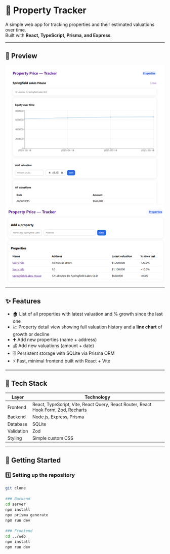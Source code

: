 # 🏡 Property Tracker

A simple web app for tracking properties and their estimated valuations over time.  
Built with **React, TypeScript, Prisma, and Express**.

---

## 📸 Preview
![Property Tracker Screenshot](preview/screenshot1.png)
![Property Tracker Screenshot](preview/screenshot2.png)

---

## ✨ Features

- 🏠 List of all properties with latest valuation and % growth since the last one  
- 📈 Property detail view showing full valuation history and a **line chart** of growth or decline  
- ➕ Add new properties (name + address)  
- 💰 Add new valuations (amount + date)  
- 🗄️ Persistent storage with SQLite via Prisma ORM  
- ⚡ Fast, minimal frontend built with React + Vite

---

## 🧱 Tech Stack

| Layer | Technology |
|-------|-------------|
| Frontend | React, TypeScript, Vite, React Query, React Router, React Hook Form, Zod, Recharts |
| Backend | Node.js, Express, Prisma |
| Database | SQLite |
| Validation | Zod |
| Styling | Simple custom CSS |

---

## 🚀 Getting Started

### 1️⃣ Setting up the repository
```bash
git clone

### Backend
cd server
npm install
npx prisma generate
npm run dev

### Frontend
cd ../web
npm install
npm run dev




